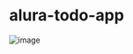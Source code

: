 # alura-todo-app
![image](https://user-images.githubusercontent.com/2619027/175184028-51b8e2e2-731c-46b3-89ea-e5da8cb17d0f.png)
